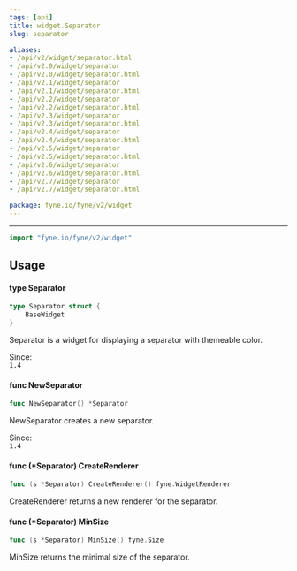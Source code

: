 ```yaml
---
tags: [api]
title: widget.Separator
slug: separator

aliases:
- /api/v2/widget/separator.html
- /api/v2.0/widget/separator
- /api/v2.0/widget/separator.html
- /api/v2.1/widget/separator
- /api/v2.1/widget/separator.html
- /api/v2.2/widget/separator
- /api/v2.2/widget/separator.html
- /api/v2.3/widget/separator
- /api/v2.3/widget/separator.html
- /api/v2.4/widget/separator
- /api/v2.4/widget/separator.html
- /api/v2.5/widget/separator
- /api/v2.5/widget/separator.html
- /api/v2.6/widget/separator
- /api/v2.6/widget/separator.html
- /api/v2.7/widget/separator
- /api/v2.7/widget/separator.html

package: fyne.io/fyne/v2/widget
---
```



---
```go
import "fyne.io/fyne/v2/widget"
```

## Usage

#### type Separator

```go
type Separator struct {
	BaseWidget
}
```

Separator is a widget for displaying a separator with themeable color.


<div class="since">Since: <code>
1.4</code></div>

#### func  NewSeparator

```go
func NewSeparator() *Separator
```
NewSeparator creates a new separator.


<div class="since">Since: <code>
1.4</code></div>

#### func (*Separator) CreateRenderer

```go
func (s *Separator) CreateRenderer() fyne.WidgetRenderer
```
CreateRenderer returns a new renderer for the separator.

#### func (*Separator) MinSize

```go
func (s *Separator) MinSize() fyne.Size
```
MinSize returns the minimal size of the separator.
